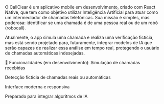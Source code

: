 O CallClear é um aplicativo mobile em desenvolvimento, criado com React Native, que tem como objetivo utilizar Inteligência Artificial para atuar como um intermediador de chamadas telefônicas. Sua missão é simples, mas poderosa: identificar se uma chamada é de uma pessoa real ou de um robô (robocall).

Atualmente, o app simula uma chamada e realiza uma verificação fictícia, mas está sendo projetado para, futuramente, integrar modelos de IA que serão capazes de realizar essa análise em tempo real, protegendo o usuário de chamadas automáticas indesejadas.

🔧 Funcionalidades (em desenvolvimento):
Simulação de chamadas recebidas

Detecção fictícia de chamadas reais ou automáticas

Interface moderna e responsiva

Preparado para integrar algoritmos de IA
